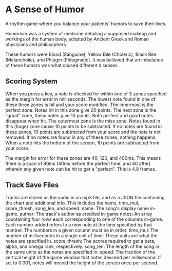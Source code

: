 # A Sense of Humor

A rhythm game where you balance your patients' humors to save their lives.

Humorism  was a system of medicine detailing a supposed makeup and workings of the human body, adopted by Ancient Greek and Roman physicians and philosophers.

These humors were Blood (Sanguine), Yellow Bile (Choleric), Black Bile (Melancholic), and Phlegm (Phlegmatic). It was believed that an imbalance of these humors was what caused different diseases.

## Scoring System

When you press a key, a note is checked for within one of 3 zones specified as the margin for error in milliseconds. The lowest note found in one of these three zones is hit and your score modified. The innermost is the perfect zone. Notes hit in this zone give 20 points. The next zone is the "good" zone, these notes give 10 points. Both perfect and good notes disappear when hit. The outermost zone is the miss zone. Notes found in this (huge) zone cause 10 points to be subtracted. If no notes are found in these zones, 10 points are *subtracted* from your score and the note is not removed. If no notes are found in any of these zones, nothing happens. When a note hits the bottom of the screen, 10 points are subtracted from your score.

The margin for error for these zones are 40, 120, and 400ms. This means there is a span of 80ms (40ms before the perfect time, and 40 after) wherein any given note can be hit to get a "perfect". This is 4.8 frames.

## Track Save Files

Tracks are stored as the audio in an mp3 file, and as a JSON file containing the chart and additional info. This includes the name, time_mul, score_thresh, song_len, and speed.
name: The song's display name in-game.
author: The track's author as credited in-game
notes: An array countaining four rows each corresponding to one of the columns in-game. Each number added refers to a new note at the time specified by that number. The numbers in a given column must be in order.
time_mul: The number of milliseconds in a single unit of time. These units are what the notes are specified in.
score_thresh: The scores required to get a beta, alpha, and omega rank, respectively.
song_len: The length of the song in the same units as the notes are specified in.
speed: The fraction of the vertical height of the game window that notes descend per millisecond. If set to 0.001, notes will moved the height of the screen once per second.
